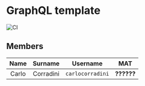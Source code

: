 # GraphQL template

![CI](https://github.com/carlocorradini/graphql-template/workflows/CI/badge.svg)

## Members

| Name  |  Surname  |     Username     |    MAT     |
| :---: | :-------: | :--------------: | :--------: |
| Carlo | Corradini | `carlocorradini` | **??????** |
